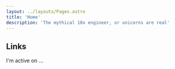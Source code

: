 ```yaml
---
layout: ../layouts/Pages.astro
title: 'Home'
description: 'The mythical 10x engineer, or unicorns are real'
---
```


## Links

I'm active on ...